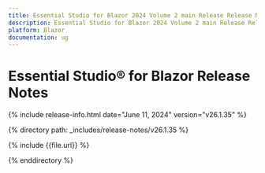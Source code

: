 ```yaml
---
title: Essential Studio for Blazor 2024 Volume 2 main Release Release Notes  
description: Essential Studio for Blazor 2024 Volume 2 main Release Release Notes  
platform: Blazor
documentation: ug
---
```


# Essential Studio&reg; for Blazor  Release Notes  

{% include release-info.html date="June 11, 2024"  version="v26.1.35" %} 

{% directory path: _includes/release-notes/v26.1.35 %}

{% include {{file.url}} %}

{% enddirectory %}